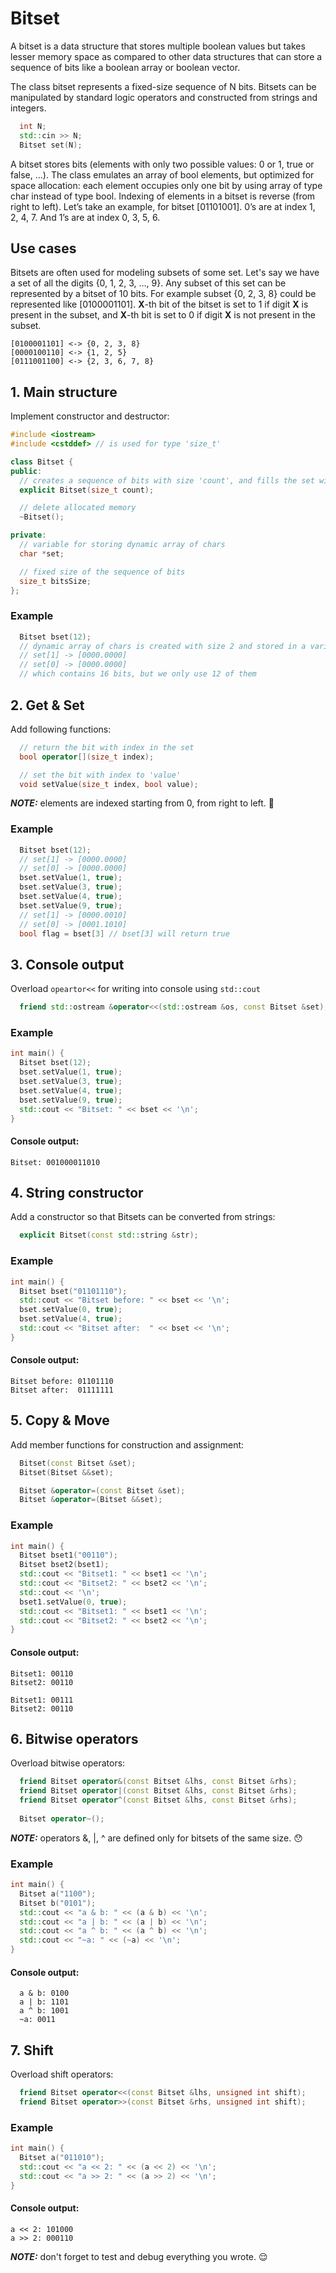 # Bitset
A bitset is a data structure that stores multiple boolean values but takes lesser memory space as compared to other data structures
that can store a sequence of bits like a boolean array or boolean vector.


The class bitset represents a fixed-size sequence of N bits.
Bitsets can be manipulated by standard logic operators and constructed from strings and integers.
```c++
  int N;
  std::cin >> N;
  Bitset set(N);
```
A bitset stores bits (elements with only two possible values: 0 or 1, true or false, ...).
The class emulates an array of bool elements, but optimized for space allocation:
each element occupies only one bit by using array of type char instead of type bool.
Indexing of elements in a bitset is reverse (from right to left).
Let’s take an example, for bitset [01101001]. 0’s are at index 1, 2, 4, 7. And 1’s are at index 0, 3, 5, 6.

## Use cases
Bitsets are often used for modeling subsets of some set.
Let's say we have a set of all the digits {0, 1, 2, 3, ..., 9}.
Any subset of this set can be represented by a bitset of 10 bits.
For example subset {0, 2, 3, 8} could be represented like [0100001101].
**X**-th bit of the bitset is set to 1 if digit **X** is present in the subset,
and **X**-th bit is set to 0 if digit **X** is not present in the subset.
```
[0100001101] <-> {0, 2, 3, 8}
[0000100110] <-> {1, 2, 5}
[0111001100] <-> {2, 3, 6, 7, 8}
```

## 1. Main structure
Implement constructor and destructor:
```c++
#include <iostream>
#include <cstddef> // is used for type 'size_t'

class Bitset {
public:
  // creates a sequence of bits with size 'count', and fills the set with 0s
  explicit Bitset(size_t count);

  // delete allocated memory
  ~Bitset();

private:
  // variable for storing dynamic array of chars
  char *set;

  // fixed size of the sequence of bits
  size_t bitsSize;
};
```

### Example
```c++
  Bitset bset(12);
  // dynamic array of chars is created with size 2 and stored in a variable 'set'
  // set[1] -> [0000.0000]
  // set[0] -> [0000.0000]
  // which contains 16 bits, but we only use 12 of them
```

## 2. Get & Set
Add following functions:
```c++
  // return the bit with index in the set
  bool operator[](size_t index);

  // set the bit with index to 'value'
  void setValue(size_t index, bool value);
```
***NOTE:*** elements are indexed starting from 0, from right to left. :monocle_face:

### Example
```c++
  Bitset bset(12);
  // set[1] -> [0000.0000]
  // set[0] -> [0000.0000]
  bset.setValue(1, true);
  bset.setValue(3, true);
  bset.setValue(4, true);
  bset.setValue(9, true);
  // set[1] -> [0000.0010]
  // set[0] -> [0001.1010]
  bool flag = bset[3] // bset[3] will return true
```

## 3. Console output
Overload `opeartor<<` for writing into console using `std::cout`
```c++
  friend std::ostream &operator<<(std::ostream &os, const Bitset &set);
```

### Example
```c++
int main() {
  Bitset bset(12);
  bset.setValue(1, true);
  bset.setValue(3, true);
  bset.setValue(4, true);
  bset.setValue(9, true);
  std::cout << "Bitset: " << bset << '\n'; 
}
```

#### Console output:
```
Bitset: 001000011010
```

## 4. String constructor
Add a constructor so that Bitsets can be converted from strings:
```c++
  explicit Bitset(const std::string &str);
```

### Example
```c++
int main() {
  Bitset bset("01101110");
  std::cout << "Bitset before: " << bset << '\n';
  bset.setValue(0, true);
  bset.setValue(4, true);
  std::cout << "Bitset after:  " << bset << '\n';
}
```

#### Console output:
```
Bitset before: 01101110
Bitset after:  01111111
```

## 5. Copy & Move
Add member functions for construction and assignment:
```c++
  Bitset(const Bitset &set);
  Bitset(Bitset &&set);

  Bitset &operator=(const Bitset &set);
  Bitset &operator=(Bitset &&set);
```

### Example
```c++
int main() {
  Bitset bset1("00110");
  Bitset bset2(bset1);
  std::cout << "Bitset1: " << bset1 << '\n';
  std::cout << "Bitset2: " << bset2 << '\n';
  std::cout << '\n';
  bset1.setValue(0, true);
  std::cout << "Bitset1: " << bset1 << '\n';
  std::cout << "Bitset2: " << bset2 << '\n';
}
```

#### Console output:
```
Bitset1: 00110
Bitset2: 00110

Bitset1: 00111
Bitset2: 00110
```

## 6. Bitwise operators
Overload bitwise operators:
```c++
  friend Bitset operator&(const Bitset &lhs, const Bitset &rhs);
  friend Bitset operator|(const Bitset &lhs, const Bitset &rhs);
  friend Bitset operator^(const Bitset &lhs, const Bitset &rhs);
  
  Bitset operator~();
```

***NOTE:*** operators &, |, ^ are defined only for bitsets of the same size. :hushed:

### Example
```c++
int main() {
  Bitset a("1100");
  Bitset b("0101");
  std::cout << "a & b: " << (a & b) << '\n';
  std::cout << "a | b: " << (a | b) << '\n';
  std::cout << "a ^ b: " << (a ^ b) << '\n';
  std::cout << "~a: " << (~a) << '\n';
}
```

#### Console output:
```
  a & b: 0100
  a | b: 1101
  a ^ b: 1001
  ~a: 0011
```

## 7. Shift
Overload shift operators:
```c++
  friend Bitset operator<<(const Bitset &lhs, unsigned int shift);
  friend Bitset operator>>(const Bitset &rhs, unsigned int shift);
```

### Example
```c++
int main() {
  Bitset a("011010");
  std::cout << "a << 2: " << (a << 2) << '\n';
  std::cout << "a >> 2: " << (a >> 2) << '\n';
}
```

#### Console output:
```
a << 2: 101000
a >> 2: 000110
```

***NOTE:*** don't forget to test and debug everything you wrote. :relieved:	
